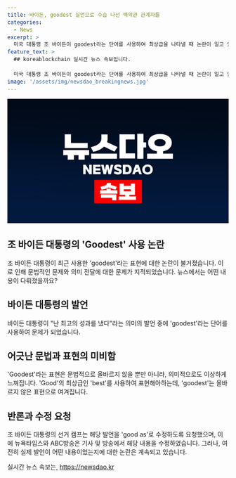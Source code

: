 ```yaml
---
title: 바이든, goodest 실언으로 수습 나선 백악관 관계자들
categories:
  - News
excerpt: >
  미국 대통령 조 바이든이 goodest라는 단어를 사용하여 최상급을 나타낼 때 논란이 일고 있다. 이 단어는 문법적으로 문제가 있을 뿐 아니라 의미적으로도 혼란을 야기한다. 이에 바이든 캠프는 해당 발언을 good as로 수정 요청하였고, ABC방송은 해당 발언이 수정되었음을 확인하였다. NYT는 해당 논란에 대한 보도를 수정하였지만, 바이든 대통령의 발언에 대한 정확한 해석은 여전히 불분명하다는 지적을 보도하였다.
feature_text: >
  ## koreablockchain 실시간 뉴스 속보입니다.

  미국 대통령 조 바이든이 goodest라는 단어를 사용하여 최상급을 나타낼 때 논란이 일고 있다. 이 단어는 문법적으로 문제가 있을 뿐 아니라 의미적으로도 혼란을 야기한다. 이에 바이든 캠프는 해당 발언을 good as로 수정 요청하였고, ABC방송은 해당 발언이 수정되었음을 확인하였다. NYT는 해당 논란에 대한 보도를 수정하였지만, 바이든 대통령의 발언에 대한 정확한 해석은 여전히 불분명하다는 지적을 보도하였다.
image: '/assets/img/newsdao_breakingnews.jpg'
---
```


<p><img src="/assets/img/newsdao_breakingnews.jpg" alt="koreablockchain 속보" /></p>

<h2 data-ke-size="size26">조 바이든 대통령의 'Goodest' 사용 논란</h2>

<p data-ke-size="size16">조 바이든 대통령이 최근 사용한 'goodest'라는 표현에 대한 논란이 불거졌습니다. 이로 인해 문법적인 문제와 의미 전달에 대한 문제가 지적되었습니다. 뉴스에서는 어떤 내용이 다뤄졌을까요? </p>

<h2>바이든 대통령의 발언</h2>

<p data-ke-size="size16">바이든 대통령이 "난 최고의 성과를 냈다"라는 의미의 발언 중에 'goodest'라는 단어를 사용하여 문제가 되었습니다.</p>

<h2>어긋난 문법과 표현의 미비함</h2>

<p data-ke-size="size16">'Goodest'라는 표현은 문법적으로 올바르지 않을 뿐만 아니라, 의미적으로도 이상하게 느껴집니다. 'Good'의 최상급인 'best'를 사용하여 표현해아하는데, 'goodest'는 올바르지 않은 표현으로 여겨집니다.</p>

<h2>반론과 수정 요청</h2>

<p data-ke-size="size16">조 바이든 대통령의 선거 캠프는 해당 발언을 'good as'로 수정하도록 요청했으며, 이에 뉴욕타임스와 ABC방송은 기사 및 방송에서 해당 내용을 수정하였습니다. 그러나, 여전히 실제 발언이 어떤 내용이었는지에 대한 논란은 계속되고 있습니다.</p>
실시간 뉴스 속보는, <a href="https://newsdao.kr" rel="dofollow">https://newsdao.kr</a>


